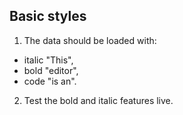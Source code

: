 ## Basic styles

1. The data should be loaded with:
  * italic "This",
  * bold "editor",
  * code "is an".
2. Test the bold and italic features live.
